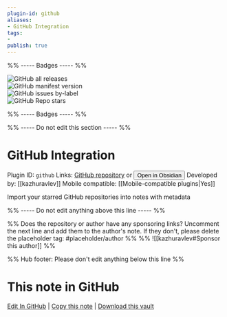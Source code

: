 ```yaml
---
plugin-id: github
aliases:
- GitHub Integration
tags: 
- 
publish: true
---
```


%% ----- Badges ----- %%

![GitHub all releases](https://img.shields.io/github/downloads/kazhuravlev/obsidian-github/total?color=573E7A&logo=github&style=for-the-badge)   
![GitHub manifest version](https://img.shields.io/github/manifest-json/v/kazhuravlev/obsidian-github?color=573E7A&logo=github&style=for-the-badge)   
![GitHub issues by-label](https://img.shields.io/github/issues/kazhuravlev/obsidian-github/help%20wanted?color=573E7A&logo=github&style=for-the-badge)   
![GitHub Repo stars](https://img.shields.io/github/stars/kazhuravlev/obsidian-github?color=573E7A&logo=github&style=for-the-badge)

%% ----- Badges ----- %%

%% ----- Do not edit this section ----- %%

# GitHub Integration

Plugin ID: `github`
Links: [GitHub repository](https://github.com/kazhuravlev/obsidian-github) or [<button id=HH>Open in Obsidian</button>](obsidian://show-plugin?id=github)
Developed by: [[kazhuravlev]]
Mobile compatible: [[Mobile-compatible plugins|Yes]]

Import your starred GitHub repositories into notes with metadata

%% ----- Do not edit anything above this line ----- %% 

%% Does the repository or author have any sponsoring links? Uncomment the next line and add them to the author's note. If they don't, please delete the placeholder tag: #placeholder/author %%
%% ![[kazhuravlev#Sponsor this author]] %%

%% Hub footer: Please don't edit anything below this line %%

# This note in GitHub

<span class="git-footer">[Edit In GitHub](https://github.dev/obsidian-community/obsidian-hub/blob/main/02%20-%20Community%20Expansions/02.05%20All%20Community%20Expansions/Plugins/github.md "git-hub-edit-note") | [Copy this note](https://raw.githubusercontent.com/obsidian-community/obsidian-hub/main/02%20-%20Community%20Expansions/02.05%20All%20Community%20Expansions/Plugins/github.md "git-hub-copy-note") | [Download this vault](https://github.com/obsidian-community/obsidian-hub/archive/refs/heads/main.zip "git-hub-download-vault") </span>
